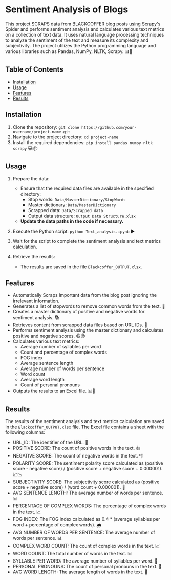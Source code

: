 # Sentiment Analysis of Blogs

This project SCRAPS data from BLACKCOFFER blog posts using Scrapy's Spider and performs sentiment analysis and calculates various text metrics on a collection of text data. It uses natural language processing techniques to analyze the sentiment of the text and measure its complexity and subjectivity. The project utilizes the Python programming language and various libraries such as Pandas, NumPy, NLTK, Scrapy. 📊📝

## Table of Contents

- [Installation](#installation)
- [Usage](#usage)
- [Features](#features)
- [Results](#results)

## Installation

1. Clone the repository: `git clone https://github.com/your-username/project-name.git`
2. Navigate to the project directory: `cd project-name`
3. Install the required dependencies: `pip install pandas numpy nltk scrapy` 💻📦

## Usage

1. Prepare the data:
   - Ensure that the required data files are available in the specified directory:
     - Stop words: `Data/MasterDictionary/StopWords`
     - Master dictionary: `Data/MasterDictionary`
     - Scrapped data: `Data/Scrapped_data`
     - Output data structure: `Output Data Structure.xlsx`
   - **Update the data paths in the code if necessary.**

2. Execute the Python script: `python Text_analysis.ipynb` ▶️

3. Wait for the script to complete the sentiment analysis and text metrics calculation.

4. Retrieve the results:
   - The results are saved in the file `Blackcoffer_OUTPUT.xlsx`.

## Features

- Automatically Scraps Important data from the blog post ignoring the irrelevant information.
- Generates a list of stopwords to remove common words from the text. 🛑
- Creates a master dictionary of positive and negative words for sentiment analysis. 📚
- Retrieves content from scrapped data files based on URL IDs. 📂
- Performs sentiment analysis using the master dictionary and calculates positive and negative scores. 😃😔
- Calculates various text metrics:
  - Average number of syllables per word
  - Count and percentage of complex words
  - FOG index
  - Average sentence length
  - Average number of words per sentence
  - Word count
  - Average word length
  - Count of personal pronouns
- Outputs the results to an Excel file. 📊📝

## Results

The results of the sentiment analysis and text metrics calculation are saved in the `Blackcoffer_OUTPUT.xlsx` file. The Excel file contains a sheet with the following columns:

- URL_ID: The identifier of the URL. 🔗
- POSITIVE SCORE: The count of positive words in the text. 👍
- NEGATIVE SCORE: The count of negative words in the text. 👎
- POLARITY SCORE: The sentiment polarity score calculated as (positive score - negative score) / (positive score + negative score + 0.000001). 📈📉
- SUBJECTIVITY SCORE: The subjectivity score calculated as (positive score + negative score) / (word count + 0.000001). 📖
- AVG SENTENCE LENGTH: The average number of words per sentence. 📊
- PERCENTAGE OF COMPLEX WORDS: The percentage of complex words in the text. 📈
- FOG INDEX: The FOG index calculated as 0.4 * (average syllables per word + percentage of complex words). 🌧️
- AVG NUMBER OF WORDS PER SENTENCE: The average number of words per sentence. 📊
- COMPLEX WORD COUNT: The count of complex words in the text. 📈
- WORD COUNT: The total number of words in the text. 📊
- SYLLABLE PER WORD: The average number of syllables per word. 📏
- PERSONAL PRONOUNS: The count of personal pronouns in the text. 👥
- AVG WORD LENGTH: The average length of words in the text. 📏

